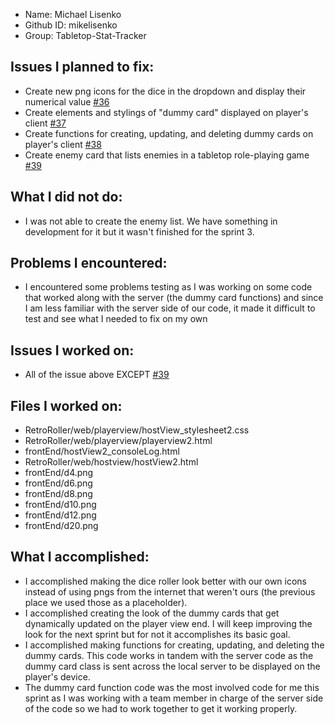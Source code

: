 - Name: Michael Lisenko
- Github ID: mikelisenko
- Group: Tabletop-Stat-Tracker

## Issues I planned to fix:
- Create new png icons for the dice in the dropdown and display their numerical value [#36](https://github.com/utk-cs340-fall24/Tabletop-Stat-Tracker/issues/36)
- Create elements and stylings of "dummy card" displayed on player's client [#37](https://github.com/utk-cs340-fall24/Tabletop-Stat-Tracker/issues/37)
- Create functions for creating, updating, and deleting dummy cards on player's client [#38](https://github.com/utk-cs340-fall24/Tabletop-Stat-Tracker/issues/38)
- Create enemy card that lists enemies in a tabletop role-playing game [#39](https://github.com/utk-cs340-fall24/Tabletop-Stat-Tracker/issues/39)


## What I did not do:
- I was not able to create the enemy list. We have something in development for it but it wasn't finished for the sprint 3.

## Problems I encountered:
- I encountered some problems testing as I was working on some code that worked along with the server (the dummy card functions) and since I am less familiar with the server side of our code, it made it difficult to test and see what I needed to fix on my own

## Issues I worked on:
- All of the issue above EXCEPT [#39](https://github.com/utk-cs340-fall24/Tabletop-Stat-Tracker/issues/39)

## Files I worked on:
- RetroRoller/web/playerview/hostView_stylesheet2.css
- RetroRoller/web/playerview/playerview2.html
- frontEnd/hostView2_consoleLog.html
- RetroRoller/web/hostview/hostView2.html
- frontEnd/d4.png
- frontEnd/d6.png
- frontEnd/d8.png
- frontEnd/d10.png
- frontEnd/d12.png
- frontEnd/d20.png

## What I accomplished:
- I accomplished making the dice roller look better with our own icons instead of using pngs from the internet that weren't ours (the previous place we used those as a placeholder).
- I accomplished creating the look of the dummy cards that get dynamically updated on the player view end. I will keep improving the look for the next sprint but for not it accomplishes its basic goal.
- I accomplished making functions for creating, updating, and deleting the dummy cards. This code works in tandem with the server code as the dummy card class is sent across the local server to be displayed on the player's device.
- The dummy card function code was the most involved code for me this sprint as I was working with a team member in charge of the server side of the code so we had to work together to get it working properly.
